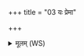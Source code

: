 +++
title = "03 यः प्रेमा"

+++
<details><summary>मूलम् (WS)</summary>

यः प्रेमा प्रेण्यामासीद् दत्तः सोमेन बभ्रुणा ।  
तस्मादधि श्रुतं मम मय्यस्य मन आहितम् ।  
यं पुमांसं कामयसे यस्मिन् वा भगमिच्छसे ॥ ३ ॥
</details>